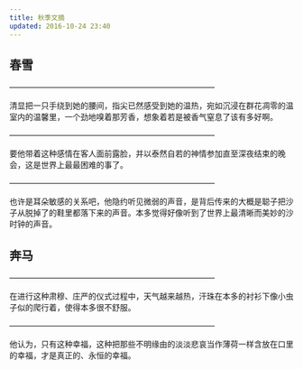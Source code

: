 ```yaml
---
title: 秋季文摘
updated: 2016-10-24 23:40
---
```


## 春雪

——————————————————————————

清显把一只手绕到她的腰间，指尖已然感受到她的温热，宛如沉浸在群花凋零的温室内的温馨里，一个劲地嗅着那芳香，想象着若是被香气窒息了该有多好啊。

——————————————————————————

要他带着这种感情在客人面前露脸，并以泰然自若的神情参加直至深夜结束的晚会，这是世界上最最困难的事了。

——————————————————————————

也许是耳朵敏感的关系吧，他隐约听见微弱的声音，是背后传来的大概是聪子把沙子从脱掉了的鞋里都落下来的声音。本多觉得好像听到了世界上最清晰而美妙的沙时钟的声音。

## 奔马

——————————————————————————

在进行这种肃穆、庄严的仪式过程中，天气越来越热，汗珠在本多的衬衫下像小虫子似的爬行着，使得本多很不舒服。

——————————————————————————

他认为，只有这种幸福，这种把那些不明缘由的淡淡悲哀当作薄荷一样含放在口里的幸福，才是真正的、永恒的幸福。

